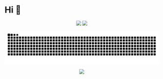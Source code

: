 # Hi 🤗

<p align="center">
  <img height="160px" src="https://github-readme-stats-sigma-five.vercel.app/api?username=DripNowhy&show_icons=true&count_private=true&include_all_commits=true&theme=dracula" />
  <img height="160px" src="https://streak-stats.demolab.com/?user=DripNowhy&show_icons=true&count_private=true&include_all_commits=true&theme=dracula" />
</p>

<picture>
  <source media="(prefers-color-scheme: dark)" srcset="https://raw.githubusercontent.com/DripNowhy/DripNowhy/output/github-contribution-grid-snake-dark.svg">
  <source media="(prefers-color-scheme: light)" srcset="https://raw.githubusercontent.com/DripNowhy/DripNowhy/output/github-contribution-grid-snake.svg">
  <img alt="github contribution grid snake animation" src="https://raw.githubusercontent.com/DripNowhy/DripNowhy/output/github-contribution-grid-snake.svg">
</picture>

<p align="center">
  <img src="https://profile-counter.glitch.me/DripNowhy/count.svg" />
</p>